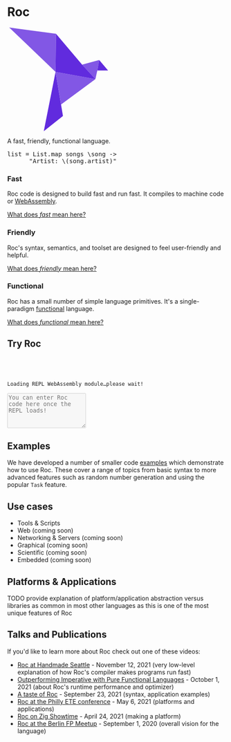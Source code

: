 <div role="presentation" id="homepage-intro-box">
  <h1 id="homepage-h1">Roc</h1>
  <svg id="homepage-logo" alt="The Roc logo, a purple origami bird made of six triangles" width="240" height="240" viewBox="0 0 51 53" fill="none" xmlns="http://www.w3.org/2000/svg">
      <path d="M23.6751 22.7086L17.655 53L27.4527 45.2132L26.4673 39.3424L23.6751 22.7086Z" fill="#612BDE"/>
      <path d="M37.2438 19.0101L44.0315 26.3689L45 22L45.9665 16.6324L37.2438 19.0101Z" fill="#8257E5"/>
      <path d="M23.8834 3.21052L0 0L23.6751 22.7086L23.8834 3.21052Z" fill="#8257E5"/>
      <path d="M44.0315 26.3689L23.6751 22.7086L26.4673 39.3424L44.0315 26.3689Z" fill="#8257E5"/>
      <path d="M50.5 22L45.9665 16.6324L45 22H50.5Z" fill="#612BDE"/>
      <path d="M23.6751 22.7086L44.0315 26.3689L37.2438 19.0101L23.8834 3.21052L23.6751 22.7086Z" fill="#612BDE"/>
  </svg>


  <p id="homepage-tagline">A fast, friendly, functional language.</p>

  <!-- This exact sample was chosen for several reasons:

  1. It's plausible to figure out what it's doing even if you don't know the language yet.
  2. It uses a higher-order function, giving a functional first impression.
  3. It shows some things not found in most mainstream languages, e.g. function calls without parens, lambda syntax.
  4. It shows some things not found in most FP languages, e.g. string interpolation, passing a lambda without `<|` or `$`
  5. It's horizontally small enough that it can be read on mobile without a scroll bar or shrinking the font size.
  -->
  <pre id="first-code-sample"><samp class="code-snippet">list <span class="kw">=</span> List<span class="punctuation section">.</span>map songs <span class="kw">\</span>song <span class="kw">-></span>
      <span class="string">"Artist: </span><span class="kw">\(</span>song<span class="punctuation section">.</span>artist<span class="kw">)</span><span class="string">"</span></samp></pre>
</div>

<section class="home-goals-container">
    <div class="home-goals-column">
        <div class="home-goals-content">
            <h3 class="home-goals-title">Fast</h3>
            <p class="home-goals-description">Roc code is designed to build fast and run fast. It compiles to machine code or <a href="https://webassembly.org/">WebAssembly</a>.</p>
            <p class="home-goals-learn-more"><a href="/fast">What does <i>fast</i> mean here?</a></p>
        </div>
    </div>
    <div class="home-goals-column">
        <div class="home-goals-content">
            <h3 class="home-goals-title">Friendly</h3>
            <p class="home-goals-description">Roc's syntax, semantics, and toolset are designed to feel user-friendly and helpful.</p>
            <p class="home-goals-learn-more"><a href="/friendly">What does <i>friendly</i> mean here?</a></p>
        </div>
    </div>
    <div class="home-goals-column">
        <div class="home-goals-content">
            <h3 class="home-goals-title">Functional</h3>
            <p class="home-goals-description">
             Roc has a small number of simple language primitives. It's a single-paradigm <a href="https://en.wikipedia.org/wiki/Functional_programming">functional</a> language.</p>
            <p class="home-goals-learn-more"><a href="/design_goals.html#functional">What does <i>functional</i> mean here?</a></p>
        </div>
    </div>
</section>

## Try Roc

<div id="repl">
<code class="history">
  <div id="help-text"></div>
  <div id="history-text"><div id="loading-message">Loading REPL WebAssembly module…please wait!</div></div>
</code>
<section id="source-input-wrapper">
  <textarea rows="5" id="source-input" placeholder="You can enter Roc code here once the REPL loads!"
    disabled></textarea>
</section>
</div>
<script type="module" src="/wip/repl.js"></script>
</div>

## Examples

We have developed a number of smaller code [examples](https://github.com/roc-lang/examples) which demonstrate how to use Roc. These cover a range of topics from basic syntax to more advanced features such as random number generation and using the popular `Task` feature.

## Use cases

-   Tools & Scripts
-   Web (coming soon)
-   Networking & Servers (coming soon)
-   Graphical (coming soon)
-   Scientific (coming soon)
-   Embedded (coming soon)

## Platforms & Applications

TODO provide explanation of platform/application abstraction versus libraries as common in most other languages as this is one of the most unique features of Roc

## Talks and Publications

If you'd like to learn more about Roc check out one of these videos:

*   [Roc at Handmade Seattle](https://media.handmade-seattle.com/roc-lang) - November 12, 2021 (very low-level explanation of how Roc's compiler makes programs run fast)
*   [Outperforming Imperative with Pure Functional Languages](https://youtu.be/vzfy4EKwG_Y) - October 1, 2021 (about Roc's runtime performance and optimizer)
*   [A taste of Roc](https://youtu.be/6qzWm_eoUXM) - September 23, 2021 (syntax, application examples)
*   [Roc at the Philly ETE conference](https://youtu.be/cpQwtwVKAfU?t=75) - May 6, 2021 (platforms and applications)
*   [Roc on Zig Showtime](https://youtu.be/FMyyYdFSOHA) - April 24, 2021 (making a platform)
*   [Roc at the Berlin FP Meetup](https://youtu.be/ZnYa99QoznE?t=4790) - September 1, 2020 (overall vision for the language)
